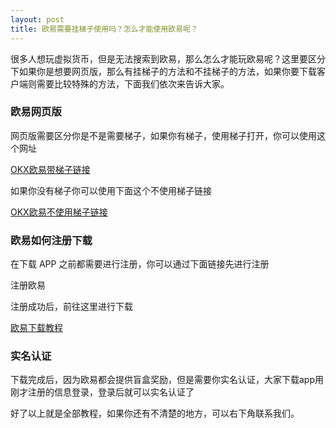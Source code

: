 ```yaml
---
layout: post
title: 欧易需要挂梯子使用吗？怎么才能使用欧易呢？
---
```

很多人想玩虚拟货币，但是无法搜索到欧易，那么怎么才能玩欧易呢？这里要区分下如果你是想要网页版，那么有挂梯子的方法和不挂梯子的方法，如果你要下载客户端则需要比较特殊的方法，下面我们依次来告诉大家。

### 欧易网页版
网页版需要区分你是不是需要梯子，如果你有梯子，使用梯子打开，你可以使用这个网址

[OKX欧易带梯子链接](./302.html?target=https://www.okx.com/join/CNOFF)

如果你没有梯子你可以使用下面这个不使用梯子链接

[OKX欧易不使用梯子链接](./302.html?target=https://www.slfxcklvuo.com/join/CNOFF)

### 欧易如何注册下载
在下载 APP 之前都需要进行注册，你可以通过下面链接先进行注册

<a class="register-button">注册欧易</a>

注册成功后，前往这里进行下载

[欧易下载教程](/right-sidebar.html)

### 实名认证
下载完成后，因为欧易都会提供盲盒奖励，但是需要你实名认证，大家下载app用刚才注册的信息登录，登录后就可以实名认证了

好了以上就是全部教程，如果你还有不清楚的地方，可以右下角联系我们。
